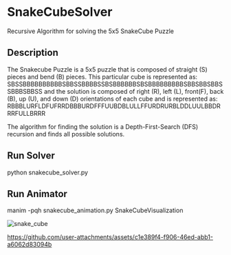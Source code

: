 # SnakeCubeSolver
Recursive Algorithm for solving the 5x5 SnakeCube Puzzle

## Description
The Snakecube Puzzle is a 5x5 puzzle that is composed of straight (S) pieces and bend (B) pieces.
This particular cube is represented as:
SBSSBBBBBBBBBBSBBSSBBBBSSBSBBBBBBSBSBBBBBBBBBSBBSBBSBBSSBBBSBBSS
and the solution is composed of right (R), left (L), front(F), back (B), up (U), and down (D) orientations of each cube and is represented as:
RBBBLURFLDFUFRRDBBBURDFFFUUBDBLULLFFURDRURBLDDLUULBBDRRRFULLBRRR

The algorithm for finding the solution is a Depth-First-Search (DFS) recursion and finds all possible solutions.

## Run Solver
python snakecube_solver.py

## Run Animator
manim -pqh snakecube_animation.py SnakeCubeVisualization


![snake_cube](https://github.com/user-attachments/assets/a8703e8b-70c0-49ef-95ee-4de2c07e6ae0)


https://github.com/user-attachments/assets/c1e389f4-f906-46ed-abb1-a6062d83094b

